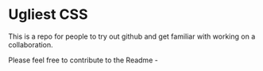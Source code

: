# Ugliest CSS

This is a repo for people to try out github and get familiar with working on a collaboration.

Please feel free to contribute to the Readme - 
